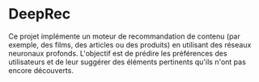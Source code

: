 # DeepRec
Ce projet implémente un moteur de recommandation de contenu (par exemple, des films, des articles ou des produits) en utilisant des réseaux neuronaux profonds. L'objectif est de prédire les préférences des utilisateurs et de leur suggérer des éléments pertinents qu'ils n'ont pas encore découverts.

